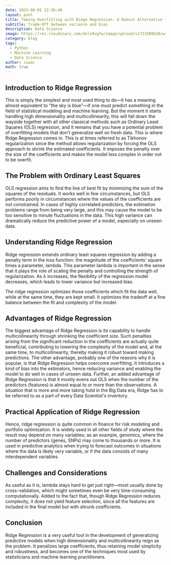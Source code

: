 ```yaml
---
date: 2023-06-01 12:26:40
layout: post
title: Taming Overfitting with Ridge Regression- A Robust Alternative to Ordinary Least Squares
subtitle: Trade-Off between variance and bias
description: Data Science
image: https://res.cloudinary.com/dolc0vg7w/image/upload/v1721988620/waffle_2024/iuziyqmyrydh1hvjl7rj.webp
category: blog
tags:
  - Python
  - Machine Learning
  - Data Science
author: isaac
math: true
---
```


## Introduction to Ridge Regression
This is simply the simplest and most used thing to do—it has a meaning almost equivalent to "the sky is blue"—if one must predict something in the field of statistical modeling and machine learning. But the moment it starts handling high dimensionality and multicollinearity, this will fall down the wayside together with all other classical methods such as Ordinary Least Squares (OLS) regression, and it remains that you have a potential problem of overfitting models that don't generalize well on fresh data. This is where Ridge Regression comes in. This is at times referred to as Tikhonov regularization since the method allows regularization by forcing the OLS approach to shrink the estimated coefficients. It imposes the penalty over the size of the coefficients and makes the model less complex in order not to be overfit.

## The Problem with Ordinary Least Squares
OLS regression aims to find the line of best fit by minimizing the sum of the squares of the residuals. It works well in few circumstances, but OLS performs poorly in circumstances where the values of the coefficients are not constrained. In cases of highly correlated predictors, the estimation problems range from being very large, and this may cause the model to be too sensitive to minute fluctuations in the data.
This high variance can dramatically reduce the predictive power of a model, especially on unseen data.

## Understanding Ridge Regression
Ridge regression extends ordinary least squares regression by adding a penalty term in the loss function: the magnitude of the coefficients' square times a parameter, lambda. This parameter lambda is important in the sense that it plays the role of scaling the penalty and controlling the strength of regularization.
As λ increases, the flexibility of the regression model decreases, which leads to lower variance but increased bias.

The ridge regression optimizes those coefficients which fit the data well, while at the same time, they are kept small. It optimizes the tradeoff at a fine balance between the fit and complexity of the model.

## Advantages of Ridge Regression
The biggest advantage of Ridge Regression is its capability to handle multicollinearity through shrinking the coefficient size. Such penalties arising from the significant reduction in the coefficients are actually quite beneficial, contributing to lowering the complexity of the model and, at the same time, to multicollinearity, thereby making it robust toward making predictions.
The other advantage, probably one of the reasons why it is popular, is that Ridge Regression helps overcome overfitting. It introduces a kind of bias into the estimators, hence reducing variance and enabling the model to do well in cases of unseen data.
Further, an added advantage of Ridge Regression is that it mostly evens out OLS when the number of the predictors (features) is almost equal to or more than the observations. A situation that is more and more taking hold in the Big Data era, Ridge has to be referred to as a part of every Data Scientist's inventory.

## Practical Application of Ridge Regression
Hence, ridge regression is quite common in finance for risk modeling and portfolio optimization. It is widely used in all other fields of study where the result may depend on many variables; as an example, genomics, where the number of predictors (genes, SNPs) may come to thousands or more.
It is used in predictive analytics when trying to forecast outcomes in situations where the data is likely very variable, or if the data consists of many interdependent variables.

## Challenges and Considerations
As useful as it is, lambda stays hard to get just right—most usually done by cross-validation, which might sometimes even be very time-consuming computationally. Added to the fact that, though Ridge Regression reduces complexity, it does not yield feature selection, since all the features are included in the final model but with shrunk coefficients.

## Conclusion
Ridge Regression is a very useful tool in the development of generalizing predictive models when high dimensionality and multicollinearity reign as the problem. It penalizes large coefficients, thus retaining model simplicity and robustness, and becomes one of the techniques most used by statisticians and machine learning practitioners.






